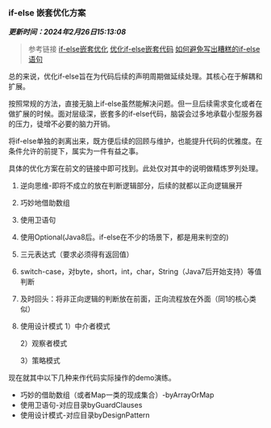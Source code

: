 ### if-else 嵌套优化方案

***更新时间：2024年2月26日15:13:08***

> 参考链接
> [if-else嵌套优化](https://juejin.cn/post/6844904083665453063)
> [优化if-else嵌套代码](https://www.cnblogs.com/edda/p/14787456.html)
> [如何避免写出糟糕的if-else语句](https://blog.itpub.net/28218939/viewspace-2564450/)

总的来说，优化if-else旨在为代码后续的声明周期做延续处理。其核心在于解耦和扩展。

按照常规的方法，直接无脑上if-else虽然能解决问题。但一旦后续需求变化或者在做扩展的时候。面对层级深，嵌套多的if-else代码，脑袋会过多地承载小型服务器的压力，徒增不必要的脑力开销。

将if-else单独的剥离出来，既方便后续的回顾与维护，也能提升代码的优雅度。在条件允许的前提下，属实为一件有益之事。

具体的优化方案在前文的链接中即可找到。此处仅对其中的说明做精炼罗列处理。

1. 逆向思维-即将不成立的放在判断逻辑部分，后续的就都以正向逻辑展开
2. 巧妙地借助数组
3. 使用卫语句
4. 使用Optional(Java8后。if-else在不少的场景下，都是用来判空的)
5. 三元表达式（要求必须得有返回值）
6. switch-case，对byte，short，int，char，String（Java7后开始支持）等值判断
7. 及时回头：将非正向逻辑的判断放在前面，正向流程放在外面（同1的核心类似）
8. 使用设计模式
   1）中介者模式
   
   2）观察者模式
   
   3）策略模式

现在就其中以下几种来作代码实际操作的demo演练。

* 巧妙的借助数组（或者Map一类的现成集合）-byArrayOrMap
* 使用卫语句-对应目录byGuardClauses
* 使用设计模式-对应目录byDesignPattern



